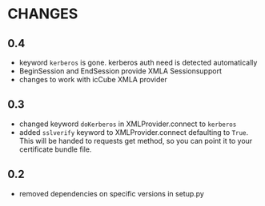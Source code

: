 CHANGES
=======

0.4
----
* keyword ``kerberos`` is gone. kerberos auth need is detected automatically
* BeginSession and EndSession provide XMLA Sessionsupport
* changes to work with icCube XMLA provider

0.3
----
* changed keyword ``doKerberos`` in XMLProvider.connect to ``kerberos``
* added ``sslverify`` keyword to XMLProvider.connect defaulting to ``True``.
  This will be handed to requests get method, so you can point it to your certificate bundle file.


0.2
----
* removed dependencies on specific versions in setup.py